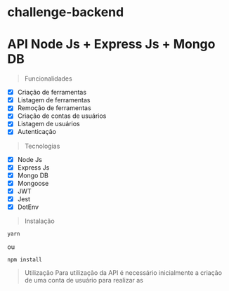 # challenge-backend
# API Node Js + Express Js + Mongo DB

> Funcionalidades
- [x] Criação de ferramentas
- [x] Listagem de ferramentas
- [x] Remoção de ferramentas
- [x] Criação de contas de usuários
- [x] Listagem de usuários
- [x] Autenticação

> Tecnologias
- [x] Node Js
- [x] Express Js
- [x] Mongo DB
- [x] Mongoose
- [x] JWT
- [x] Jest
- [x] DotEnv

> Instalação
```
yarn
```
ou
```
npm install
```

> Utilização
Para utilização da API é necessário inicialmente a criação de uma conta de usuário para realizar as 
